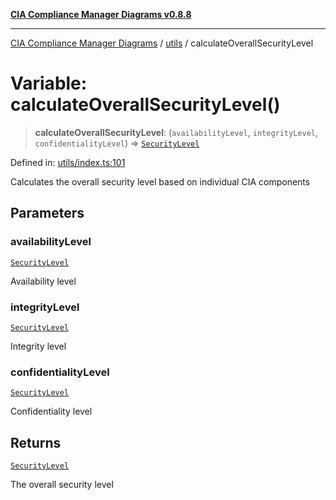 [**CIA Compliance Manager Diagrams v0.8.8**](../../README.md)

***

[CIA Compliance Manager Diagrams](../../modules.md) / [utils](../README.md) / calculateOverallSecurityLevel

# Variable: calculateOverallSecurityLevel()

> **calculateOverallSecurityLevel**: (`availabilityLevel`, `integrityLevel`, `confidentialityLevel`) => [`SecurityLevel`](../../index/type-aliases/SecurityLevel.md)

Defined in: [utils/index.ts:101](https://github.com/Hack23/cia-compliance-manager/blob/67855c73d041b21b5f90a46884e0e48cd0961cda/src/utils/index.ts#L101)

Calculates the overall security level based on individual CIA components

## Parameters

### availabilityLevel

[`SecurityLevel`](../../index/type-aliases/SecurityLevel.md)

Availability level

### integrityLevel

[`SecurityLevel`](../../index/type-aliases/SecurityLevel.md)

Integrity level

### confidentialityLevel

[`SecurityLevel`](../../index/type-aliases/SecurityLevel.md)

Confidentiality level

## Returns

[`SecurityLevel`](../../index/type-aliases/SecurityLevel.md)

The overall security level
